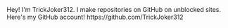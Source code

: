 <html>
<head>
<title>TRICKJOKER312</title>
</head>
<body>
  Hey! I'm TrickJoker312. I make repositories on GitHub on unblocked sites. Here's my GitHub account! https://github.com/TrickJoker312
</body>
</html>


